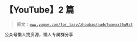 # 【YouTube】2 篇

> 原文：[`www.yuque.com/for_lazy/zhoubao/au4o7waexxt6w9z3`](https://www.yuque.com/for_lazy/zhoubao/au4o7waexxt6w9z3)

公众号懒人找资源，懒人专属群分享
